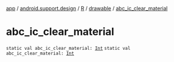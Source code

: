 [app](../../../index.md) / [android.support.design](../../index.md) / [R](../index.md) / [drawable](index.md) / [abc_ic_clear_material](./abc_ic_clear_material.md)

# abc_ic_clear_material

`static val abc_ic_clear_material: `[`Int`](https://kotlinlang.org/api/latest/jvm/stdlib/kotlin/-int/index.html)
`static val abc_ic_clear_material: `[`Int`](https://kotlinlang.org/api/latest/jvm/stdlib/kotlin/-int/index.html)